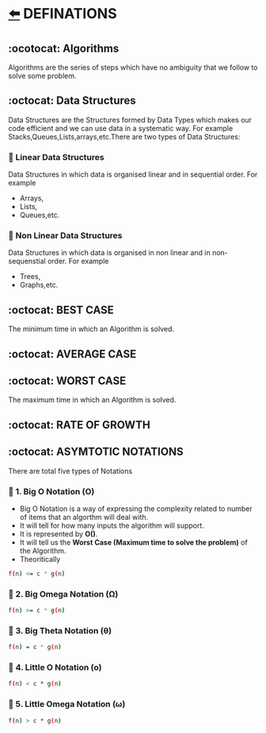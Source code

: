 # [:arrow_left:](../README.md) DEFINATIONS

## :ocotocat: Algorithms

Algorithms are the series of steps which have no ambiguity that we follow to solve some problem.

## :octocat: Data Structures

Data Structures are the Structures formed by Data Types which makes our code efficient and we can use data in a systematic way. For example Stacks,Queues,Lists,arrays,etc.There are two types of Data Structures:

### :rocket: Linear Data Structures

Data Structures in which data is organised linear and in sequential order. For example

* Arrays,
* Lists,
* Queues,etc.

### :rocket: Non Linear Data Structures

Data Structures in which data is organised in non linear and in non-sequenstial order. For example

* Trees,
* Graphs,etc.

## :octocat: BEST CASE

The minimum time in which an Algorithm is solved.

## :octocat: AVERAGE CASE

## :octocat: WORST CASE

The maximum time in which an Algorithm is solved.

## :octocat: RATE OF GROWTH

## :octocat: ASYMTOTIC NOTATIONS

There are total five types of Notations

### :rocket: 1. Big O Notation (O)

* Big O Notation is a way of expressing the complexity related to number of items that an algorthm will deal with.
* It will tell for how many inputs the algorithm will support.
* It is represented by **O()**.
* It will tell us the **Worst Case (Maximum time to solve the problem)** of the Algorithm.
* Theoritically

```bash
f(n) <= c * g(n)
```

### :rocket: 2. Big Omega Notation (Ω)

```bash
f(n) >= c * g(n)
```

### :rocket: 3. Big Theta Notation (θ)

```bash
f(n) = c * g(n)
```

### :rocket: 4. Little O Notation (o)

```bash
f(n) < c * g(n)
```

### :rocket: 5. Little Omega Notation (ω)

```bash
f(n) > c * g(n)
```